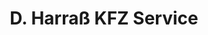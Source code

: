 ---
title: "D. Harraß KFZ Service"
url: /schneverdingen/d-harrass-kfz-service/
shop: Autowerkstatt
---